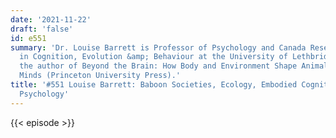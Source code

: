 ```yaml
---
date: '2021-11-22'
draft: 'false'
id: e551
summary: 'Dr. Louise Barrett is Professor of Psychology and Canada Research Chair
  in Cognition, Evolution &amp; Behaviour at the University of Lethbridge. She is
  the author of Beyond the Brain: How Body and Environment Shape Animal and Human
  Minds (Princeton University Press).'
title: '#551 Louise Barrett: Baboon Societies, Ecology, Embodied Cognition, and Evolutionary
  Psychology'
---
```

{{< episode >}}
